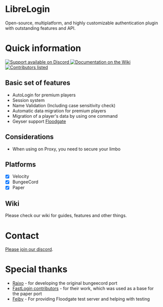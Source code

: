 # LibreLogin

Open-source, multiplatform, and highly customizable authentication plugin with outstanding features and API.

# Quick information

<a href="https://discord.gg/HP3CSfCv2v">
<img src="https://img.shields.io/badge/Discord-%20SUPPORT-blue?style=for-the-badge&logo=discord&logoColor=white" 
alt="Support available on Discord">
</img>
<a href="https://github.com/kyngs/LibreLogin/wiki">
<img src="https://img.shields.io/badge/Documentation-555555?style=for-the-badge&logo=wikipedia" alt="Documentation on the Wiki"></img>
</a>
<a href="https://github.com/kyngs/LibreLogin/graphs/contributors">
<br />
<img src="https://img.shields.io/badge/Contributors-Credits-blue?style=for-the-badge" 
alt="Contributors listed"></img>
</a>

## Basic set of features

- AutoLogin for premium players
- Session system
- Name Validation (Including case sensitivity check)
- Automatic data migration for premium players
- Migration of a player's data by using one command
- Geyser support [Floodgate](https://github.com/kyngs/LibreLogin/wiki/Floodgate)

## Considerations

- When using on Proxy, you need to secure your limbo

## Platforms

- [x] Velocity
- [x] BungeeCord
- [x] Paper

## Wiki

Please check our wiki for guides, features and other things.

# Contact

[Please join our discord](https://discord.gg/HP3CSfCv2v).

# Special thanks

- [Raixo](https://github.com/RAIXOCZ) - for developing the original bungeecord port
- [FastLogin contributors](https://github.com/games647/FastLogin) - for their work, which was used as a base for the
  paper port
- [Fejby](https://github.com/Fejby) - For providing Floodgate test server and helping with testing
